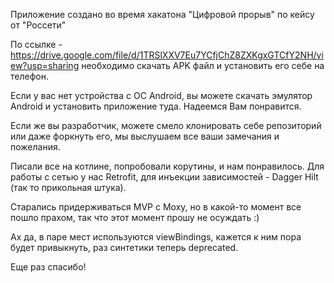 Приложение создано во время хакатона "Цифровой прорыв" по кейсу от "Россети"

По ссылке - https://drive.google.com/file/d/1TRSlXXV7Eu7YCfjChZ8ZXKgxGTCfY2NH/view?usp=sharing необходимо скачать APK файл и установить его себе на телефон.

Если у вас нет устройства с ОС Android, вы можете скачать эмулятор Android и установить приложение туда. Надеемся Вам понравится.

Если же вы разработчик, можете смело клонировать себе репозиторий или даже форкнуть его, мы выслушаем все ваши замечания и пожелания.

Писали все на котлине, попробовали корутины, и нам понравилось. Для работы с сетью у нас Retrofit, для инъекции зависимостей - Dagger Hilt (так то прикольная штука).

Старались придерживаться MVP с Moxy, но в какой-то момент все пошло прахом, так что этот момент прошу не осуждать :)

Ах да, в паре мест используются viewBindings, кажется к ним пора будет привыкнуть, раз синтетики теперь deprecated.

Еще раз спасибо!
